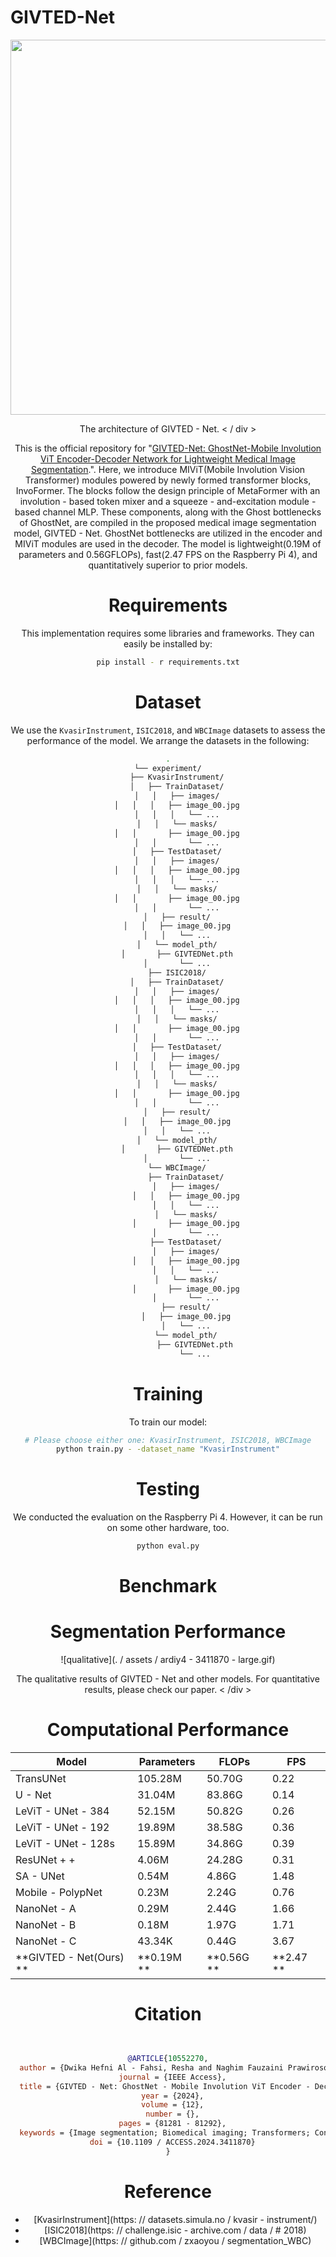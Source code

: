 # GIVTED-Net

<div align = "center" >

<img src = "https://ieeexplore.ieee.org/ielx8/6287639/10380310/10552270/graphical_abstract/access-gagraphic-3411870.jpg" width = "600" >

The architecture of GIVTED - Net.
< / div >

This is the official repository for "[GIVTED-Net: GhostNet-Mobile Involution ViT Encoder-Decoder Network for Lightweight Medical Image Segmentation](https://ieeexplore.ieee.org/document/10552270).". Here, we introduce MIViT(Mobile Involution Vision Transformer) modules powered by newly formed transformer blocks, InvoFormer. The blocks follow the design principle of MetaFormer with an involution - based token mixer and a squeeze - and-excitation module - based channel MLP. These components, along with the Ghost bottlenecks of GhostNet, are compiled in the proposed medical image segmentation model, GIVTED - Net. GhostNet bottlenecks are utilized in the encoder and MIViT modules are used in the decoder. The model is lightweight(0.19M of parameters and 0.56GFLOPs), fast(2.47 FPS on the Raspberry Pi 4), and quantitatively superior to prior models.


# Requirements

This implementation requires some libraries and frameworks. They can easily be installed by:

```bash
pip install - r requirements.txt
```


# Dataset

We use the ``KvasirInstrument``, ``ISIC2018``, and ``WBCImage`` datasets to assess the performance of the model. We arrange the datasets in the following:

```bash
.
└── experiment/
    ├── KvasirInstrument/
    │   ├── TrainDataset/
    │   │   ├── images/
    │   │   │   ├── image_00.jpg
    │   │   │   └── ...
    │   │   └── masks/
    │   │       ├── image_00.jpg
    │   │       └── ...
    │   ├── TestDataset/
    │   │   ├── images/
    │   │   │   ├── image_00.jpg
    │   │   │   └── ...
    │   │   └── masks/
    │   │       ├── image_00.jpg
    │   │       └── ...
    │   ├── result/
    │   │   ├── image_00.jpg
    │   │   └── ...
    │   └── model_pth/
    │       ├── GIVTEDNet.pth
    │       └── ...
    ├── ISIC2018/
    │   ├── TrainDataset/
    │   │   ├── images/
    │   │   │   ├── image_00.jpg
    │   │   │   └── ...
    │   │   └── masks/
    │   │       ├── image_00.jpg
    │   │       └── ...
    │   ├── TestDataset/
    │   │   ├── images/
    │   │   │   ├── image_00.jpg
    │   │   │   └── ...
    │   │   └── masks/
    │   │       ├── image_00.jpg
    │   │       └── ...
    │   ├── result/
    │   │   ├── image_00.jpg
    │   │   └── ...
    │   └── model_pth/
    │       ├── GIVTEDNet.pth
    │       └── ...
    └── WBCImage/
        ├── TrainDataset/
        │   ├── images/
        │   │   ├── image_00.jpg
        │   │   └── ...
        │   └── masks/
        │       ├── image_00.jpg
        │       └── ...
        ├── TestDataset/
        │   ├── images/
        │   │   ├── image_00.jpg
        │   │   └── ...
        │   └── masks/
        │       ├── image_00.jpg
        │       └── ...
        ├── result/
        │   ├── image_00.jpg
        │   └── ...
        └── model_pth/
            ├── GIVTEDNet.pth
            └── ...
```


# Training

To train our model:

```bash
# Please choose either one: KvasirInstrument, ISIC2018, WBCImage
python train.py - -dataset_name "KvasirInstrument"
```

# Testing

We conducted the evaluation on the Raspberry Pi 4. However, it can be run on some other hardware, too.

```bash
python eval.py
```


# Benchmark

# Segmentation Performance


![qualitative](. / assets / ardiy4 - 3411870 - large.gif)
<div align = "center" > The qualitative results of GIVTED - Net and other models. For quantitative results, please check our paper. < /div >


# Computational Performance

| Model | Parameters | FLOPs | FPS |
|--- | --- | --- | ---|
| TransUNet | 105.28M | 50.70G | 0.22 |
| U - Net | 31.04M | 83.86G | 0.14 |
| LeViT - UNet - 384 | 52.15M | 50.82G | 0.26 |
| LeViT - UNet - 192 | 19.89M | 38.58G | 0.36 |
| LeViT - UNet - 128s | 15.89M | 34.86G | 0.39 |
| ResUNet + + | 4.06M | 24.28G | 0.31 |
| SA - UNet | 0.54M | 4.86G | 1.48 |
|  Mobile - PolypNet | 0.23M | 2.24G | 0.76 |
| NanoNet - A | 0.29M | 2.44G | 1.66 |
|  NanoNet - B | 0.18M | 1.97G | 1.71 |
| NanoNet - C | 43.34K | 0.44G | 3.67 |
| **GIVTED - Net(Ours) ** | **0.19M ** | **0.56G ** | **2.47 ** |


# Citation

```bibtex


@ARTICLE{10552270,
  author = {Dwika Hefni Al - Fahsi, Resha and Naghim Fauzaini Prawirosoenoto, Ahmad and Adi Nugroho, Hanung and Ardiyanto, Igi},
  journal = {IEEE Access},
  title = {GIVTED - Net: GhostNet - Mobile Involution ViT Encoder - Decoder Network for Lightweight Medical Image Segmentation},
  year = {2024},
  volume = {12},
  number = {},
  pages = {81281 - 81292},
  keywords = {Image segmentation; Biomedical imaging; Transformers; Convolutional neural networks; Computational modeling; Decoding; Convolutional neural networks; Deep learning; Deep learning; GhostNet; lightweight model; medical image segmentation; mobile involution ViT},
  doi = {10.1109 / ACCESS.2024.3411870}
}
```

# Reference

* [KvasirInstrument](https: // datasets.simula.no / kvasir - instrument/)
* [ISIC2018](https: // challenge.isic - archive.com / data /  # 2018)
* [WBCImage](https: // github.com / zxaoyou / segmentation_WBC)
